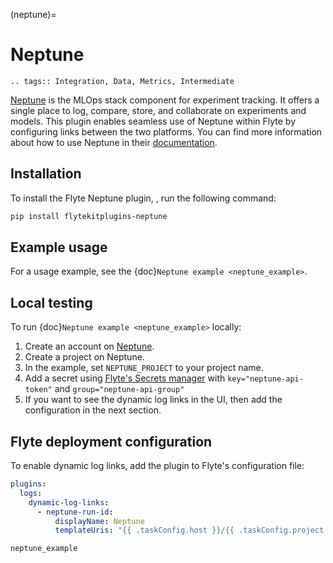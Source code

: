(neptune)=

# Neptune

```{eval-rst}
.. tags:: Integration, Data, Metrics, Intermediate
```

[Neptune](https://neptune.ai/) is the MLOps stack component for experiment tracking. It offers a single place to log, compare, store, and collaborate on experiments and models. This plugin enables seamless use of Neptune within Flyte by configuring links between the two platforms. You can find more information about how to use Neptune in their [documentation](https://docs.neptune.ai/).

## Installation

To install the Flyte Neptune plugin, , run the following command:

```bash
pip install flytekitplugins-neptune
```

## Example usage

For a usage example, see the {doc}`Neptune example <neptune_example>`.

## Local testing

To run {doc}`Neptune example <neptune_example>` locally:

1. Create an account on [Neptune](https://neptune.ai/).
2. Create a project on Neptune.
3. In the example, set `NEPTUNE_PROJECT` to your project name.
4. Add a secret using [Flyte's Secrets manager](https://docs.flyte.org/en/latest/user_guide/productionizing/secrets.html) with `key="neptune-api-token"` and `group="neptune-api-group"`
5. If you want to see the dynamic log links in the UI, then add the configuration in the next section.

## Flyte deployment configuration

To enable dynamic log links, add the plugin to Flyte's configuration file:
```yaml
plugins:
  logs:
    dynamic-log-links:
      - neptune-run-id:
          displayName: Neptune
          templateUris: "{{ .taskConfig.host }}/{{ .taskConfig.project }}?query=(%60flyte%2Fexecution_id%60%3Astring%20%3D%20%22{{ .executionName }}-{{ .nodeId }}-{{ .taskRetryAttempt }}%22)&lbViewUnpacked=true"
```

```{auto-examples-toc}
neptune_example
```
